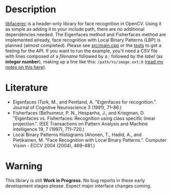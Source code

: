 # Description

[libfacerec](http://www.github.com/bytefish/libfacerec) is a header-only library for face recognition in OpenCV. Using it as simple as adding it to your include path, there are no additional dependencies needed. The Eigenfaces method and Fisherfaces method are implemented already, face recognition with Local Binary Patterns (LBP) is planned (almost completed). Please see [src/main.cpp](https://github.com/bytefish/libfacerec/blob/master/src/main.cpp) or the [tests](https://github.com/bytefish/libfacerec/tree/master/test) to get a feeling for the API. If you want to run the example, you'll need a CSV file with lines composed of a _filename_ followed by a _;_ followed by the _label_ (as **integer number**), making up a line like this: `/path/to/image.ext;0` ([read my notes on this here](http://www.bytefish.de/blog/fisherfaces_in_opencv)). 

# Literature

* Eigenfaces (Turk, M., and Pentland, A. "Eigenfaces for recognition.". Journal of Cognitive Neuroscience 3 (1991), 71–86.)
* Fisherfaces (Belhumeur, P. N., Hespanha, J., and Kriegman, D. "Eigenfaces vs. Fisherfaces: Recognition using class specific linear projection.". IEEE Transactions on Pattern Analysis and Machine Intelligence 19, 7 (1997), 711–720.)
* Local Binary Patterns Histograms (Ahonen, T., Hadid, A., and Pietikainen, M. "Face Recognition with Local Binary Patterns.". Computer Vision - ECCV 2004 (2004), 469–481.)

# Warning

This library is still **Work in Progress**. No bug reports in these early development stages please. Expect major interface changes coming.
